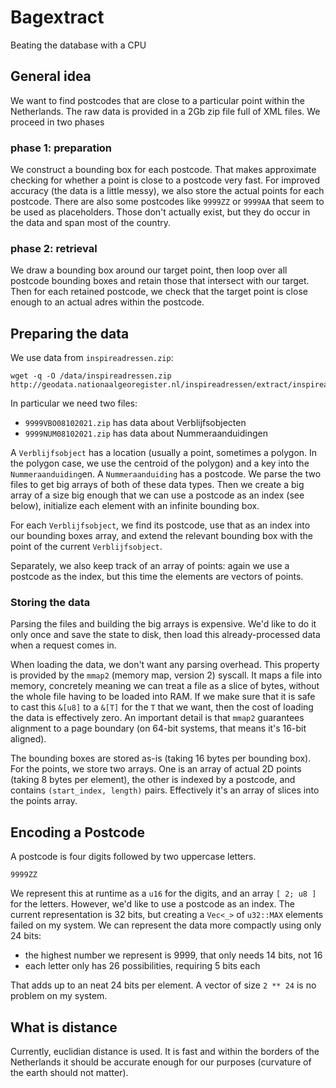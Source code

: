 # Bagextract

Beating the database with a CPU

## General idea

We want to find postcodes that are close to a particular point within the Netherlands. The raw data is provided in a 2Gb zip file full of XML files. We proceed in two phases

### phase 1: preparation

We construct a bounding box for each postcode. That makes approximate checking for whether a point is close to a postcode very fast. For improved accuracy (the data is a little messy), we also store the actual points for each postcode. There are also some postcodes like `9999ZZ` or `9999AA` that seem to be used as placeholders. Those don't actually exist, but they do occur in the data and span most of the country.

### phase 2: retrieval

We draw a bounding box around our target point, then loop over all postcode bounding boxes and retain those that intersect with our target.
Then for each retained postcode, we check that the target point is close enough to an actual adres within the postcode. 


## Preparing the data

We use data from `inspireadressen.zip`:

```shell
wget -q -O /data/inspireadressen.zip http://geodata.nationaalgeoregister.nl/inspireadressen/extract/inspireadressen.zip
```

In particular we need two files:

* `9999VBO08102021.zip` has data about Verblijfsobjecten 
* `9999NUM08102021.zip` has data about Nummeraanduidingen

A `Verblijfsobject` has a location (usually a point, sometimes a polygon. In the polygon case, we use the centroid of the polygon) and a key into the `Nummeraanduiding`en. A `Nummeraanduiding` has a postcode. We parse the two files to get big arrays of both of these data types. Then we create a big array of a size big enough that we can use a postcode as an index (see below), initialize each element with an infinite bounding box.

For each `Verblijfsobject`, we find its postcode, use that as an index into our bounding boxes array, and extend the relevant bounding box with the point of the current `Verblijfsobject`.

Separately, we also keep track of an array of points: again we use a postcode as the index, but this time the elements are vectors of points. 

### Storing the data

Parsing the files and building the big arrays is expensive. We'd like to do it only once and save the state to disk, then load this already-processed data when a request comes in.

When loading the data, we don't want any parsing overhead. This property is provided by the `mmap2` (memory map, version 2) syscall. It maps a file into memory, concretely meaning we can treat a file as a slice of bytes, without the whole file having to be loaded into RAM. If we make sure that it is safe to cast this `&[u8]` to a `&[T]` for the `T` that we want, then the cost of loading the data is effectively zero. An important detail is that `mmap2` guarantees alignment to a page boundary (on 64-bit systems, that means it's 16-bit aligned).

The bounding boxes are stored as-is (taking 16 bytes per bounding box). For the points, we store two arrays. One is an array of actual 2D points (taking 8 bytes per element), the other is indexed by a postcode, and contains `(start_index, length)` pairs. Effectively it's an array of slices into the points array.

## Encoding a Postcode

A postcode is four digits followed by two uppercase letters.

```
9999ZZ
```

We represent this at runtime as a `u16` for the digits, and an array `[ 2; u8 ]` for the letters. 
However, we'd like to use a postcode as an index. The current representation is 32 bits, but creating a
`Vec<_>` of `u32::MAX` elements failed on my system. We can represent the data more compactly using only 24 bits:

- the highest number we represent is 9999, that only needs 14 bits, not 16
- each letter only has 26 possibilities, requiring 5 bits each

That adds up to an neat 24 bits per element. A vector of size `2 ** 24` is no problem on my system.

## What is distance

Currently, euclidian distance is used. It is fast and within the borders of the Netherlands it should be accurate enough for our purposes (curvature of the earth should not matter).

